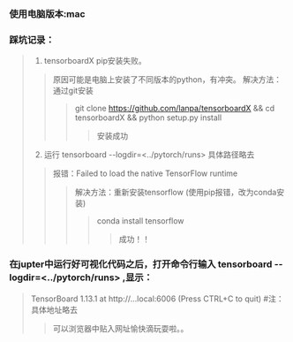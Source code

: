 ### 使用电脑版本:mac
### 踩坑记录：
> 1. tensorboardX pip安装失败。
>> 原因可能是电脑上安装了不同版本的python，有冲突。
>> 解决方法：通过git安装 
>>> git clone https://github.com/lanpa/tensorboardX && cd tensorboardX && python setup.py install
>>>> 安装成功
> 2. 运行 tensorboard --logdir=<../pytorch/runs>  具体路径略去
>> 报错：Failed to load the native TensorFlow runtime
>>> 解决方法：重新安装tensorflow (使用pip报错，改为conda安装)
>>>> conda install tensorflow
>>>>> 成功！！


### 在jupter中运行好可视化代码之后，打开命令行输入 tensorboard --logdir=<../pytorch/runs> ,显示：
> TensorBoard 1.13.1 at http://...local:6006 (Press CTRL+C to quit)   #注：具体地址略去
>> 可以浏览器中贴入网址愉快滴玩耍啦。。
